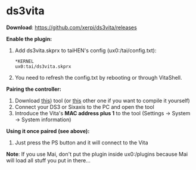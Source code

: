 # ds3vita

**Download**: https://github.com/xerpi/ds3vita/releases

**Enable the plugin:**
1. Add ds3vita.skprx to taiHEN's config (ux0:/tai/config.txt):
	```
	*KERNEL
	ux0:tai/ds3vita.skprx
	```
2. You need to refresh the config.txt by rebooting or through VitaShell.

**Pairing the controller:**
1. Download [this](https://web.archive.org/web/20190120201936/http://dancingpixelstudios.com/sixaxis-controller/sixaxispairtool/)) tool (or [this](https://help.ubuntu.com/community/Sixaxis?action=AttachFile&do=get&target=sixpair.c) other one if you want to compile it yourself)
2. Connect your DS3 or Sixaxis to the PC and open the tool
3. Introduce the Vita's **MAC address plus 1** to the tool (Settings -> System -> System information)

**Using it once paired (see above):**
1. Just press the PS button and it will connect to the Vita

**Note**: If you use Mai, don't put the plugin inside ux0:/plugins because Mai will load all stuff you put in there...
